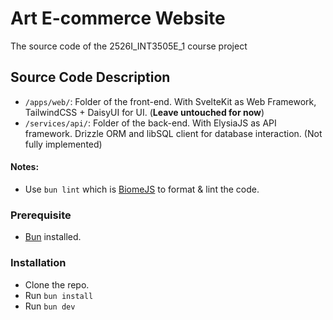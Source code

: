 # Art E-commerce Website
The source code of the 2526I_INT3505E_1 course project

## Source Code Description

- `/apps/web/`: Folder of the front-end. With SvelteKit as Web Framework, TailwindCSS + DaisyUI for UI. (**Leave untouched for now**)
- `/services/api/`: Folder of the back-end. With ElysiaJS as API framework. Drizzle ORM and libSQL client for database interaction. (Not fully implemented)

#### Notes:
- Use `bun lint` which is [BiomeJS](https://biomejs.dev/) to format & lint the code.

### Prerequisite

- [Bun](https://bun.com/) installed.

### Installation

- Clone the repo.
- Run `bun install`
- Run `bun dev`
